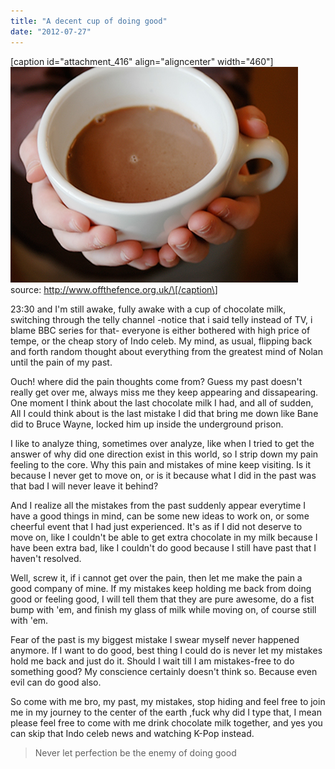 ```yaml
---
title: "A decent cup of doing good"
date: "2012-07-27"
---
```


\[caption id="attachment\_416" align="aligncenter" width="460"\][![](images/rich-hot-chocolate.jpeg "rich-hot-chocolate")](http://bydnta.files.wordpress.com/2012/07/rich-hot-chocolate.jpeg) source: http://www.offthefence.org.uk/\[/caption\]

23:30 and I'm still awake, fully awake with a cup of chocolate milk, switching through the telly channel -notice that i said telly instead of TV, i blame BBC series for that- everyone is either bothered with high price of tempe, or the cheap story of Indo celeb. My mind, as usual, flipping back and forth random thought about everything from the greatest mind of Nolan until the pain of my past.

Ouch! where did the pain thoughts come from? Guess my past doesn't really get over me, always miss me they keep appearing and dissapearing. One moment I think about the last chocolate milk I had, and all of sudden, All I could think about is the last mistake I did that bring me down like Bane did to Bruce Wayne, locked him up inside the underground prison.

I like to analyze thing, sometimes over analyze, like when I tried to get the answer of why did one direction exist in this world, so I strip down my pain feeling to the core. Why this pain and mistakes of mine keep visiting. Is it because I never get to move on, or is it because what I did in the past was that bad I will never leave it behind?

And I realize all the mistakes from the past suddenly appear everytime I have a good things in mind, can be some new ideas to work on, or some cheerful event that I had just experienced. It's as if I did not deserve to move on, like I couldn't be able to get extra chocolate in my milk because I have been extra bad, like I couldn't do good because I still have past that I haven't resolved.

Well, screw it, if i cannot get over the pain, then let me make the pain a good company of mine. If my mistakes keep holding me back from doing good or feeling good, I will tell them that they are pure awesome, do a fist bump with 'em, and finish my glass of milk while moving on, of course still with 'em.

Fear of the past is my biggest mistake I swear myself never happened anymore. If I want to do good, best thing I could do is never let my mistakes hold me back and just do it. Should I wait till I am mistakes-free to do something good? My conscience certainly doesn't think so. Because even evil can do good also.

So come with me bro, my past, my mistakes, stop hiding and feel free to join me in my journey to the center of the earth ,fuck why did I type that, I mean please feel free to come with me drink chocolate milk together, and yes you can skip that Indo celeb news and watching K-Pop instead.

> Never let perfection be the enemy of doing good
